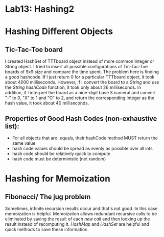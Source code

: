 Lab13: Hashing2
===

# Hashing Different Objects
## Tic-Tac-Toe board
I created HashSet of TTTboard object instead of more common Integer or String object. 
I tried to insert all possible configurations of Tic-Tac-Toe boards of 9x9 size and compare the time spent. 
The problem here is finding a *good* hashcode. If I just return 0 for a particular TTTboard object, it took about 4000 milliseconds.
However, if I convert the board to a *String* and use the *String hashCode* function, it took only about 26 milliseconds.
In addition, if I interpret the board as a nine-digit base 3 numeral and convert "-" to 0, "X" to 1 and "O" to 2, and return the corresponding integer as the hash value, it took about 40 milliseconds.

## Properties of Good Hash Codes (non-exhaustive list):
* For all objects that are .equals, their hashCode method MUST return the same value
* hash code values should be spread as evenly as possible over all ints
* hash code should be relatively quick to compute
* hash code must be deterministic (not random)

# Hashing for Memoization
## Fibonacci/ The jug problem
Sometimes, infinite recursion results occur and that's not good. In this case memoization is helpful. 
Memoization allows redundant recursive calls to be eliminated by saving the result of each *new call* and then looking up the result instead of recomputing it.
*HashMap* and *HashSet* are helpful and quick methods to save these information.
